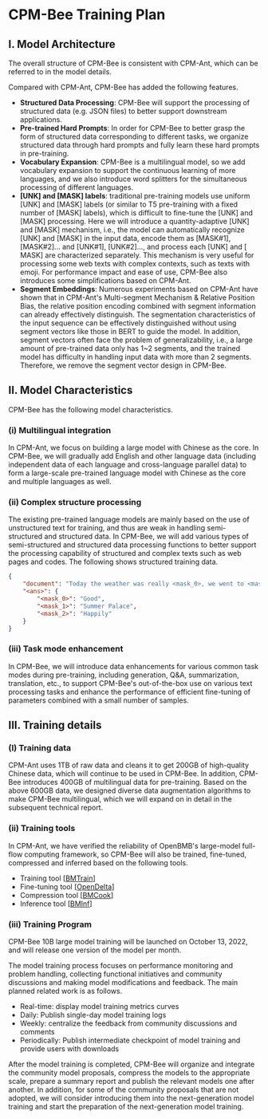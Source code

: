 # CPM-Bee Training Plan

## I. Model Architecture
The overall structure of CPM-Bee is consistent with CPM-Ant, which can be referred to in the model details.

Compared with CPM-Ant, CPM-Bee has added the following features.

- **Structured Data Processing**: CPM-Bee will support the processing of structured data (e.g. JSON files) to better support downstream applications.
- **Pre-trained Hard Prompts**: In order for CPM-Bee to better grasp the form of structured data corresponding to different tasks, we organize structured data through hard prompts and fully learn these hard prompts in pre-training.
- **Vocabulary Expansion**: CPM-Bee is a multilingual model, so we add vocabulary expansion to support the continuous learning of more languages, and we also introduce word splitters for the simultaneous processing of different languages.
- **[UNK] and [MASK] labels**: traditional pre-training models use uniform [UNK] and [MASK] labels (or similar to T5 pre-training with a fixed number of [MASK] labels), which is difficult to fine-tune the [UNK] and [MASK] processing. Here we will introduce a quantity-adaptive [UNK] and [MASK] mechanism, i.e., the model can automatically recognize [UNK] and [MASK] in the input data, encode them as [MASK#1], [MASK#2]... and [UNK#1], [UNK#2]..., and process each [UNK] and [ MASK] are characterized separately. This mechanism is very useful for processing some web texts with complex contexts, such as texts with emoji.
For performance impact and ease of use, CPM-Bee also introduces some simplifications based on CPM-Ant.
- **Segment Embeddings**: Numerous experiments based on CPM-Ant have shown that in CPM-Ant's Multi-segment Mechanism & Relative Position Bias, the relative position encoding combined with segment information can already effectively distinguish. The segmentation characteristics of the input sequence can be effectively distinguished without using segment vectors like those in BERT to guide the model. In addition, segment vectors often face the problem of generalizability, i.e., a large amount of pre-trained data only has 1~2 segments, and the trained model has difficulty in handling input data with more than 2 segments. Therefore, we remove the segment vector design in CPM-Bee.


## II. Model Characteristics
CPM-Bee has the following model characteristics.

### (i) Multilingual integration
In CPM-Ant, we focus on building a large model with Chinese as the core. In CPM-Bee, we will gradually add English and other language data (including independent data of each language and cross-language parallel data) to form a large-scale pre-trained language model with Chinese as the core and multiple languages as well.

### (ii) Complex structure processing
The existing pre-trained language models are mainly based on the use of unstructured text for training, and thus are weak in handling semi-structured and structured data. In CPM-Bee, we will add various types of semi-structured and structured data processing functions to better support the processing capability of structured and complex texts such as web pages and codes. The following shows structured training data.
```json
{
    "document": "Today the weather was really <mask_0>, we went to <mask_1> and played <mask_2>." ,
    "<ans>": {
        "<mask_0>": "Good",
        "<mask_1>": "Summer Palace",
        "<mask_2>": "Happily"
    }
}
```
### (iii) Task mode enhancement
In CPM-Bee, we will introduce data enhancements for various common task modes during pre-training, including generation, Q&A, summarization, translation, etc., to support CPM-Bee's out-of-the-box use on various text processing tasks and enhance the performance of efficient fine-tuning of parameters combined with a small number of samples.

## III. Training details
### (I) Training data
CPM-Ant uses 1TB of raw data and cleans it to get 200GB of high-quality Chinese data, which will continue to be used in CPM-Bee. In addition, CPM-Bee introduces 400GB of multilingual data for pre-training. Based on the above 600GB data, we designed diverse data augmentation algorithms to make CPM-Bee multilingual, which we will expand on in detail in the subsequent technical report.

### (ii) Training tools
In CPM-Ant, we have verified the reliability of OpenBMB's large-model full-flow computing framework, so CPM-Bee will also be trained, fine-tuned, compressed and inferred based on the following tools.

- Training tool [[BMTrain](https://github.com/OpenBMB/BMTrain)]
- Fine-tuning tool [[OpenDelta](https://github.com/thunlp/OpenDelta)]
- Compression tool [[BMCook](https://github.com/OpenBMB/BMCook)]
- Inference tool [[BMInf](https://github.com/OpenBMB/BMInf)]

### (iii) Training Program
CPM-Bee 10B large model training will be launched on October 13, 2022, and will release one version of the model per month.

The model training process focuses on performance monitoring and problem handling, collecting functional initiatives and community discussions and making model modifications and feedback. The main planned related work is as follows.

- Real-time: display model training metrics curves
- Daily: Publish single-day model training logs
- Weekly: centralize the feedback from community discussions and comments
- Periodically: Publish intermediate checkpoint of model training and provide users with downloads


After the model training is completed, CPM-Bee will organize and integrate the community model proposals, compress the models to the appropriate scale, prepare a summary report and publish the relevant models one after another. In addition, for some of the community proposals that are not adopted, we will consider introducing them into the next-generation model training and start the preparation of the next-generation model training.
